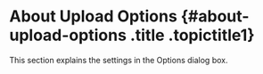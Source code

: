 About Upload Options {#about-upload-options .title .topictitle1}
====================

This section explains the settings in the Options dialog box.

